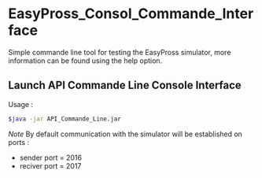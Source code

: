 # EasyPross_Consol_Commande_Interface

Simple commande line tool for testing the EasyPross simulator, more information can be 
found using the help option.

## Launch API Commande Line Console Interface 

Usage :
```bash
$java -jar API_Commande_Line.jar
```

_Note_
By default communication with the simulator will be established on ports :
- sender port = 2016
- reciver port = 2017
